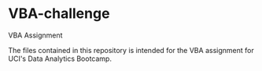 # VBA-challenge
VBA Assignment

The files contained in this repository is intended for the VBA assignment for UCI's Data Analytics Bootcamp.
